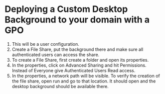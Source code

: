 # Deploying a Custom Desktop Background to your domain with a GPO

1. This will be a user configuration.
2. Create a File Share, put the background there and make sure all authenticated users can access the share.
3. To create a File Share, first create a folder and open its properties.
4. In the properties, click on Advanced Sharing and hit Permissions. Instead of Everyone give Authenticated Users Read access.
5. In the properties, a network path will be visible. To verify the creation of the file share, open run and go to that location. It should open and the desktop background should be available there.
